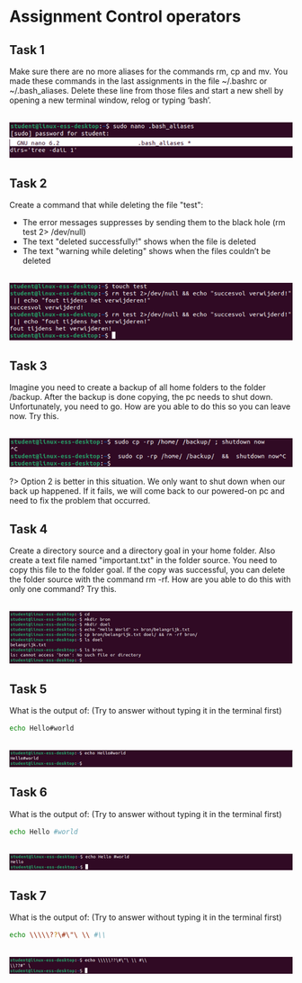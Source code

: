 # Assignment Control operators

## Task 1

Make sure there are no more aliases for the commands rm, cp and mv. You made these commands in the last assignments in the file ~/.bashrc or ~/.bash_aliases. Delete these line from those files and start a new shell by opening a new terminal window, relog or typing ‘bash’.

<br/>![](images/2022-08-15-14-48-33.png)
<br/>![](images/2022-08-15-14-48-40.png)

## Task 2
Create a command that while deleting the file "test":
- The error messages suppresses by sending them to the black hole (rm test 2> /dev/null)
- The text "deleted successfully!" shows when the file is deleted
- The text "warning while deleting" shows when the files couldn’t be deleted 

<br/>![](images/2022-08-15-14-49-00.png)

## Task 3
Imagine you need to create a backup of all home folders to the folder /backup. After the backup is done copying, the pc needs to shut down. Unfortunately, you need to go. How are you able to do this so you can leave now. Try this.

<br/>![](images/2022-08-15-14-49-13.png)

?> <i class="fa-solid fa-circle-info"></i>Option 2 is better in this situation. We only want to shut down when our back up happened. If it fails, we will come back to our powered-on pc and need to fix the problem that occurred. 

## Task 4
Create a directory source and a directory goal in your home folder. Also create a text file named "important.txt" in the folder source. You need to copy this file to the folder goal. If the copy was successful, you can delete the folder source with the command rm -rf. How are you able to do this with only one command? Try this.

<br/>![](images/2022-08-15-14-49-58.png)

## Task 5
What is the output of: (Try to answer without typing it in the terminal first) 
```bash
echo Hello#world
```

<br/>![](images/2022-08-15-14-50-22.png)

## Task 6
What is the output of: (Try to answer without typing it in the terminal first)

```bash
echo Hello #world
```
<br/>![](images/2022-08-15-14-50-54.png)

## Task 7
What is the output of: (Try to answer without typing it in the terminal first)
```bash
echo \\\\\??\#\"\ \\ #\\
```

<br/>![](images/2022-08-15-14-51-19.png)
